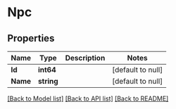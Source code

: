 # Npc

## Properties
Name | Type | Description | Notes
------------ | ------------- | ------------- | -------------
**Id** | **int64** |  | [default to null]
**Name** | **string** |  | [default to null]

[[Back to Model list]](../README.md#documentation-for-models) [[Back to API list]](../README.md#documentation-for-api-endpoints) [[Back to README]](../README.md)



